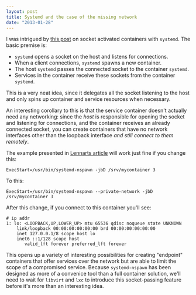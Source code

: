 ```yaml
---
layout: post
title: Systemd and the case of the missing network
date: "2013-01-28"
---
```


I was intrigued by [this post][sockact] on socket activated containers with `systemd`.  The basic premise is:

- `systemd` opens a socket on the host and listens for connections.
- When a client connections, `systemd` spawns a new container.
- The host `systemd` passes the connected socket to the container
  `systemd`.
- Services in the container receive these sockets from the container
  `systemd`.

This is a very neat idea, since it delegates all the socket listening
to the host and only spins up container and service resources when
necessary.

An interesting corollary to this is that the service container doesn't
actually need any networking: since the *host* is responsible for
opening the socket and listening for connections, and the container
receives an already connected socket, you can create containers that
have no network interfaces other than the loopback interface *and
still connect to them remotely*.

The example presented in [Lennarts article][sockact] will work just
fine if you change this:

    ExecStart=/usr/bin/systemd-nspawn -jbD /srv/mycontainer 3

To this:

    ExecStart=/usr/bin/systemd-nspawn --private-network -jbD /srv/mycontainer 3

After this change, if you connect to this container you'll see:

    # ip addr
    1: lo: <LOOPBACK,UP,LOWER_UP> mtu 65536 qdisc noqueue state UNKNOWN 
        link/loopback 00:00:00:00:00:00 brd 00:00:00:00:00:00
        inet 127.0.0.1/8 scope host lo
        inet6 ::1/128 scope host 
           valid_lft forever preferred_lft forever

This opens up a variety of interesting possibilities for creating
"endpoint" containers that offer services over the network but are
able to limit the scope of a compromised service.  Because
`systemd-nspawn` has been designed as more of a convenice tool than a
full container solution, we'll need to wait for `libvirt` and `lxc` to
introduce this socket-passing feature before it's more than an
interesting idea.


[sockact]: http://0pointer.de/blog/projects/socket-activated-containers.html

